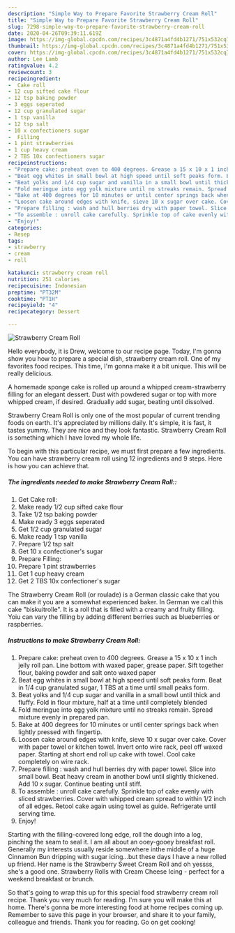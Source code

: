 ```yaml
---
description: "Simple Way to Prepare Favorite Strawberry Cream Roll"
title: "Simple Way to Prepare Favorite Strawberry Cream Roll"
slug: 7298-simple-way-to-prepare-favorite-strawberry-cream-roll
date: 2020-04-26T09:39:11.619Z
image: https://img-global.cpcdn.com/recipes/3c4871a4fd4b1271/751x532cq70/strawberry-cream-roll-recipe-main-photo.jpg
thumbnail: https://img-global.cpcdn.com/recipes/3c4871a4fd4b1271/751x532cq70/strawberry-cream-roll-recipe-main-photo.jpg
cover: https://img-global.cpcdn.com/recipes/3c4871a4fd4b1271/751x532cq70/strawberry-cream-roll-recipe-main-photo.jpg
author: Lee Lamb
ratingvalue: 4.2
reviewcount: 3
recipeingredient:
-  Cake roll
- 12 cup sifted cake flour
- 12 tsp baking powder
- 3 eggs seperated
- 12 cup granulated sugar
- 1 tsp vanilla
- 12 tsp salt
- 10 x confectioners sugar
-  Filling
- 1 pint strawberries
- 1 cup heavy cream
- 2 TBS 10x confectioners sugar
recipeinstructions:
- "Prepare cake: preheat oven to 400 degrees. Grease a 15 x 10 x 1 inch jelly roll pan. Line bottom with waxed paper, grease paper. Sift together flour, baking powder and salt onto waxed paper"
- "Beat egg whites in small bowl at high speed until soft peaks form. Beat in 1/4 cup granulated sugar, 1 TBS at a time until small peaks form."
- "Beat yolks and 1/4 cup sugar and vanilla in a small bowl until thick and fluffy. Fold in flour mixture, half at a time until completely blended"
- "Fold meringue into egg yolk mixture until no streaks remain. Spread mixture evenly in prepared pan."
- "Bake at 400 degrees for 10 minutes or until center springs back when lightly pressed with fingertip."
- "Loosen cake around edges with knife, sieve 10 x sugar over cake. Cover with paper towel or kitchen towel. Invert onto wire rack, peel off waxed paper. Starting at short end roll up cake with towel. Cool cake completely on wire rack."
- "Prepare filling : wash and hull berries dry with paper towel. Slice into small bowl. Beat heavy cream in another bowl until slightly thickened. Add 10 x sugar. Continue beating until stiff."
- "To assemble : unroll cake carefully. Sprinkle top of cake evenly with sliced strawberries. Cover with whipped cream spread to within 1/2 inch of all edges. Retool cake again using towel as guide. Refrigerate until serving time."
- "Enjoy!"
categories:
- Resep
tags:
- strawberry
- cream
- roll

katakunci: strawberry cream roll
nutrition: 251 calories
recipecuisine: Indonesian
preptime: "PT32M"
cooktime: "PT1H"
recipeyield: "4"
recipecategory: Dessert

---
```



![Strawberry Cream Roll](https://img-global.cpcdn.com/recipes/3c4871a4fd4b1271/751x532cq70/strawberry-cream-roll-recipe-main-photo.jpg)

Hello everybody, it is Drew, welcome to our recipe page. Today, I'm gonna show you how to prepare a special dish, strawberry cream roll. One of my favorites food recipes. This time, I'm gonna make it a bit unique. This will be really delicious.

A homemade sponge cake is rolled up around a whipped cream-strawberry filling for an elegant dessert. Dust with powdered sugar or top with more whipped cream, if desired. Gradually add sugar, beating until dissolved.

Strawberry Cream Roll is only one of the most popular of current trending foods on earth. It's appreciated by millions daily. It's simple, it is fast, it tastes yummy. They are nice and they look fantastic. Strawberry Cream Roll is something which I have loved my whole life.


To begin with this particular recipe, we must first prepare a few ingredients. You can have strawberry cream roll using 12 ingredients and 9 steps. Here is how you can achieve that.

##### The ingredients needed to make Strawberry Cream Roll::

1. Get  Cake roll:
1. Make ready 1/2 cup sifted cake flour
1. Take 1/2 tsp baking powder
1. Make ready 3 eggs seperated
1. Get 1/2 cup granulated sugar
1. Make ready 1 tsp vanilla
1. Prepare 1/2 tsp salt
1. Get 10 x confectioner&#39;s sugar
1. Prepare  Filling:
1. Prepare 1 pint strawberries
1. Get 1 cup heavy cream
1. Get 2 TBS 10x confectioner&#39;s sugar


The Strawberry Cream Roll (or roulade) is a German classic cake that you can make it you are a somewhat experienced baker. In German we call this cake &#34;biskuitrolle&#34;. It is a roll that is filled with a creamy and fruity filling. Yoiu can vary the filling by adding different berries such as blueberries or raspberries. 

##### Instructions to make Strawberry Cream Roll:

1. Prepare cake: preheat oven to 400 degrees. Grease a 15 x 10 x 1 inch jelly roll pan. Line bottom with waxed paper, grease paper. Sift together flour, baking powder and salt onto waxed paper
1. Beat egg whites in small bowl at high speed until soft peaks form. Beat in 1/4 cup granulated sugar, 1 TBS at a time until small peaks form.
1. Beat yolks and 1/4 cup sugar and vanilla in a small bowl until thick and fluffy. Fold in flour mixture, half at a time until completely blended
1. Fold meringue into egg yolk mixture until no streaks remain. Spread mixture evenly in prepared pan.
1. Bake at 400 degrees for 10 minutes or until center springs back when lightly pressed with fingertip.
1. Loosen cake around edges with knife, sieve 10 x sugar over cake. Cover with paper towel or kitchen towel. Invert onto wire rack, peel off waxed paper. Starting at short end roll up cake with towel. Cool cake completely on wire rack.
1. Prepare filling : wash and hull berries dry with paper towel. Slice into small bowl. Beat heavy cream in another bowl until slightly thickened. Add 10 x sugar. Continue beating until stiff.
1. To assemble : unroll cake carefully. Sprinkle top of cake evenly with sliced strawberries. Cover with whipped cream spread to within 1/2 inch of all edges. Retool cake again using towel as guide. Refrigerate until serving time.
1. Enjoy!


Starting with the filling-covered long edge, roll the dough into a log, pinching the seam to seal it. I am all about an ooey-gooey breakfast roll. Generally my interests usually reside somewhere inthe middle of a huge Cinnamon Bun dripping with sugar icing…but these days I have a new rolled up friend. Her name is the Strawberry Sweet Cream Roll and oh yessss, she&#39;s a good one. Strawberry Rolls with Cream Cheese Icing - perfect for a weekend breakfast or brunch. 

So that's going to wrap this up for this special food strawberry cream roll recipe. Thank you very much for reading. I'm sure you will make this at home. There's gonna be more interesting food at home recipes coming up. Remember to save this page in your browser, and share it to your family, colleague and friends. Thank you for reading. Go on get cooking!
